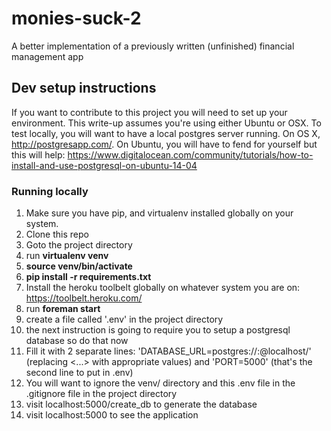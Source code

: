 monies-suck-2
=============

A better implementation of a previously written (unfinished) financial management app

## Dev setup instructions
If you want to contribute to this project you will need to set up your environment. This write-up assumes you're using either Ubuntu or OSX. To test locally, you will want to have a local postgres server running. On OS X, http://postgresapp.com/. On Ubuntu, you will have to fend for yourself but this will help: https://www.digitalocean.com/community/tutorials/how-to-install-and-use-postgresql-on-ubuntu-14-04 

### Running locally
1. Make sure you have pip, and virtualenv installed globally on your system.
2. Clone this repo
3. Goto the project directory
4. run **virtualenv venv**
5. **source venv/bin/activate**
6. **pip install -r requirements.txt**
7. Install the heroku toolbelt globally on whatever system you are on: https://toolbelt.heroku.com/
8. run **foreman start**
9. create a file called '.env' in the project directory
10. the next instruction is going to require you to setup a postgresql database so do that now
11. Fill it with 2 separate lines: 'DATABASE_URL=postgres://<dbpassword>:<dbuser>@localhost/<dbname>' (replacing <...> with appropriate values) and 'PORT=5000' (that's the second line to put in .env)
12. You will want to ignore the venv/ directory and this .env file in the .gitignore file in the project directory
13. visit localhost:5000/create_db to generate the database
14. visit localhost:5000 to see the application



